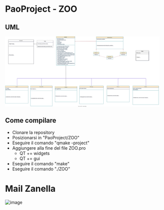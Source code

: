 # PaoProject - ZOO


## UML
![Schema UML](https://github.com/DavidePicc/PaoProject/blob/main/prova.drawio.svg)


## Come compilare
- Clonare la repository
- Posizionarsi in "PaoProject/ZOO"
- Eseguire il comando "qmake -project"
- Aggiungere alla fine del file ZOO.pro
    - QT += widgets
    - QT += gui
- Eseguire il comando "make"
- Eseguire il comando "./ZOO"


# Mail Zanella
![image](https://github.com/DavidePicc/PaoProject/assets/119404292/abe76a90-d797-452e-a342-e836a7666a11)
